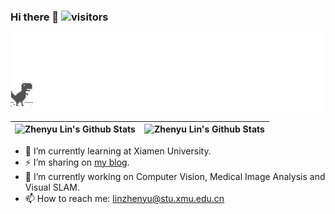 ### Hi there 👋 ![visitors](https://visitor-badge.laobi.icu/badge?page_id=linzhenyuyuchen.visitor-badge)
![](./dino.gif)


| ![Zhenyu Lin's Github Stats](https://github-readme-stats.vercel.app/api?username=linzhenyuyuchen&count_private=true&show_icons=true&theme=buefy&hide_border=true) | ![Zhenyu Lin's Github Stats](https://github-readme-stats.vercel.app/api/top-langs/?username=linzhenyuyuchen&layout=compact&theme=buefy&hide_border=true) |
| ------------- | ------------- |

- 🌱 I’m currently learning at Xiamen University.
- ⚡ I’m sharing on [my blog](https://linzhenyuyuchen.github.io/about/).
- 💬 I’m currently working on Computer Vision, Medical Image Analysis and Visual SLAM.
- 📫 How to reach me: linzhenyu@stu.xmu.edu.cn

<!--
**linzhenyuyuchen/linzhenyuyuchen** is a ✨ _special_ ✨ repository because its `README.md` (this file) appears on your GitHub profile.

Here are some ideas to get you started:

- 🔭 I’m currently working on ...
- 🌱 I’m currently learning ...
- 👯 I’m looking to collaborate on ...
- 🤔 I’m looking for help with ...
- 💬 Ask me about ...
- 📫 How to reach me: ...
- 😄 Pronouns: ...
- ⚡ Fun fact: ...
-->
